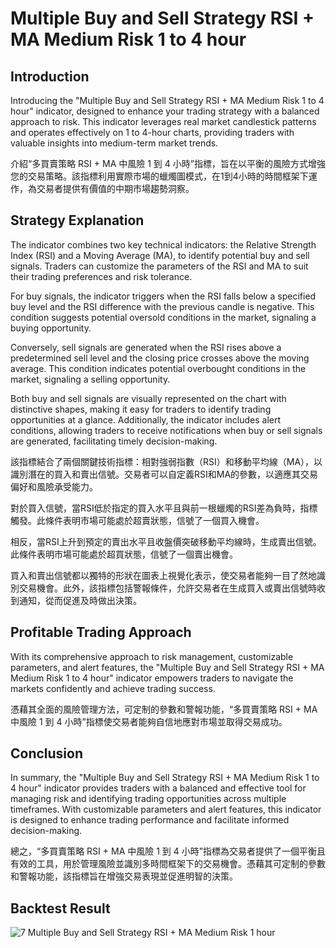 # Multiple Buy and Sell Strategy RSI + MA Medium Risk 1 to 4 hour

## Introduction

Introducing the "Multiple Buy and Sell Strategy RSI + MA Medium Risk 1 to 4 hour" indicator, designed to enhance your trading strategy with a balanced approach to risk. This indicator leverages real market candlestick patterns and operates effectively on 1 to 4-hour charts, providing traders with valuable insights into medium-term market trends.

介紹“多買賣策略 RSI + MA 中風險 1 到 4 小時”指標，旨在以平衡的風險方式增強您的交易策略。該指標利用實際市場的蠟燭圖模式，在1到4小時的時間框架下運作，為交易者提供有價值的中期市場趨勢洞察。

## Strategy Explanation

The indicator combines two key technical indicators: the Relative Strength Index (RSI) and a Moving Average (MA), to identify potential buy and sell signals. Traders can customize the parameters of the RSI and MA to suit their trading preferences and risk tolerance.

For buy signals, the indicator triggers when the RSI falls below a specified buy level and the RSI difference with the previous candle is negative. This condition suggests potential oversold conditions in the market, signaling a buying opportunity.

Conversely, sell signals are generated when the RSI rises above a predetermined sell level and the closing price crosses above the moving average. This condition indicates potential overbought conditions in the market, signaling a selling opportunity.

Both buy and sell signals are visually represented on the chart with distinctive shapes, making it easy for traders to identify trading opportunities at a glance. Additionally, the indicator includes alert conditions, allowing traders to receive notifications when buy or sell signals are generated, facilitating timely decision-making.

該指標結合了兩個關鍵技術指標：相對強弱指數（RSI）和移動平均線（MA），以識別潛在的買入和賣出信號。交易者可以自定義RSI和MA的參數，以適應其交易偏好和風險承受能力。

對於買入信號，當RSI低於指定的買入水平且與前一根蠟燭的RSI差為負時，指標觸發。此條件表明市場可能處於超賣狀態，信號了一個買入機會。

相反，當RSI上升到預定的賣出水平且收盤價突破移動平均線時，生成賣出信號。此條件表明市場可能處於超買狀態，信號了一個賣出機會。

買入和賣出信號都以獨特的形狀在圖表上視覺化表示，使交易者能夠一目了然地識別交易機會。此外，該指標包括警報條件，允許交易者在生成買入或賣出信號時收到通知，從而促進及時做出決策。

## Profitable Trading Approach

With its comprehensive approach to risk management, customizable parameters, and alert features, the "Multiple Buy and Sell Strategy RSI + MA Medium Risk 1 to 4 hour" indicator empowers traders to navigate the markets confidently and achieve trading success.

憑藉其全面的風險管理方法，可定制的參數和警報功能，“多買賣策略 RSI + MA 中風險 1 到 4 小時”指標使交易者能夠自信地應對市場並取得交易成功。

## Conclusion

In summary, the "Multiple Buy and Sell Strategy RSI + MA Medium Risk 1 to 4 hour" indicator provides traders with a balanced and effective tool for managing risk and identifying trading opportunities across multiple timeframes. With customizable parameters and alert features, this indicator is designed to enhance trading performance and facilitate informed decision-making.

總之，“多買賣策略 RSI + MA 中風險 1 到 4 小時”指標為交易者提供了一個平衡且有效的工具，用於管理風險並識別多時間框架下的交易機會。憑藉其可定制的參數和警報功能，該指標旨在增強交易表現並促進明智的決策。

## Backtest Result
![7   Multiple Buy and Sell Strategy RSI + MA Medium Risk 1 hour](https://github.com/WhaleStrategy/Strategies/assets/174404765/a8758d62-0eae-45d1-8706-5694caa050b0)

